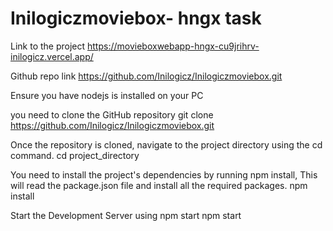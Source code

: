 # Inilogiczmoviebox- hngx task
Link to the project
https://movieboxwebapp-hngx-cu9jrihrv-inilogicz.vercel.app/

Github repo link
https://github.com/Inilogicz/Inilogiczmoviebox.git



Ensure you have nodejs is installed on your PC 

you need to clone the GitHub repository
git clone https://github.com/Inilogicz/Inilogiczmoviebox.git

Once the repository is cloned, navigate to the project directory using the cd command.
cd project_directory

You need to install the project's dependencies by running npm install, This will read the package.json file and install all the required packages.
npm install

Start the Development Server using npm start
npm start


